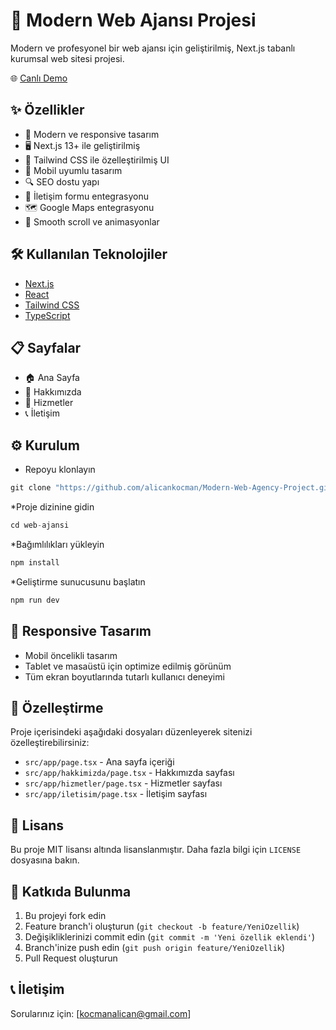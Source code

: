 # 🚀 Modern Web Ajansı Projesi

Modern ve profesyonel bir web ajansı için geliştirilmiş, Next.js tabanlı kurumsal web sitesi projesi.

🌐 [Canlı Demo](https://modern-web-agency-projectt.vercel.app)

## ✨ Özellikler

- 🎯 Modern ve responsive tasarım
- 🖥️ Next.js 13+ ile geliştirilmiş
- 🎨 Tailwind CSS ile özelleştirilmiş UI
- 📱 Mobil uyumlu tasarım
- 🔍 SEO dostu yapı
- 📝 İletişim formu entegrasyonu
- 🗺️ Google Maps entegrasyonu
- 💫 Smooth scroll ve animasyonlar

## 🛠️ Kullanılan Teknolojiler

- [Next.js](https://nextjs.org/)
- [React](https://reactjs.org/)
- [Tailwind CSS](https://tailwindcss.com/)
- [TypeScript](https://www.typescriptlang.org/)

## 📋 Sayfalar

- 🏠 Ana Sayfa
- 🎯 Hakkımızda
- 💼 Hizmetler
- 📞 İletişim

## ⚙️ Kurulum
* Repoyu klonlayın
``` jsx
git clone "https://github.com/alicankocman/Modern-Web-Agency-Project.git"
```
*Proje dizinine gidin
``` jsx
cd web-ajansi
```
*Bağımlılıkları yükleyin
``` jsx
npm install
```
*Geliştirme sunucusunu başlatın
``` jsx
npm run dev
```

## 📱 Responsive Tasarım

- Mobil öncelikli tasarım
- Tablet ve masaüstü için optimize edilmiş görünüm
- Tüm ekran boyutlarında tutarlı kullanıcı deneyimi

## 🔧 Özelleştirme

Proje içerisindeki aşağıdaki dosyaları düzenleyerek sitenizi özelleştirebilirsiniz:

- `src/app/page.tsx` - Ana sayfa içeriği
- `src/app/hakkimizda/page.tsx` - Hakkımızda sayfası
- `src/app/hizmetler/page.tsx` - Hizmetler sayfası
- `src/app/iletisim/page.tsx` - İletişim sayfası

## 📝 Lisans

Bu proje MIT lisansı altında lisanslanmıştır. Daha fazla bilgi için `LICENSE` dosyasına bakın.

## 🤝 Katkıda Bulunma

1. Bu projeyi fork edin
2. Feature branch'i oluşturun (`git checkout -b feature/YeniOzellik`)
3. Değişikliklerinizi commit edin (`git commit -m 'Yeni özellik eklendi'`)
4. Branch'inize push edin (`git push origin feature/YeniOzellik`)
5. Pull Request oluşturun

## 📞 İletişim

Sorularınız için: [kocmanalican@gmail.com]
